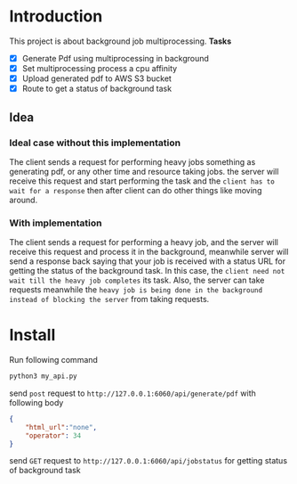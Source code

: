 # Introduction

This project is about background job multiprocessing.
**Tasks**
- [x] Generate Pdf using multiprocessing in background
- [x] Set multiprocessing process a cpu affinity
- [x] Upload generated pdf to AWS S3 bucket
- [x] Route to get a status of background task
## Idea
### Ideal case without this implementation
The client sends a request for performing heavy jobs something as generating pdf, or any other time and resource taking jobs. the server will receive this request and start performing the task and the `client has to wait for a response` then after client can do other things like moving around.

### With implementation
The client sends a request for performing a heavy job, and the server will receive this request and process it in the background, meanwhile server will send a response back saying that your job is received with a status URL for getting the status of the background task. In this case, the `client need not wait till the heavy job completes` its task. Also, the server can take requests meanwhile the `heavy job is being done in the background` `instead of blocking the server` from taking requests.

# Install

Run following command
```bash
python3 my_api.py
```

send `post` request to `http://127.0.0.1:6060/api/generate/pdf` with following body

```json
{
    "html_url":"none",
    "operator": 34
}
```

send `GET` request to `http://127.0.0.1:6060/api/jobstatus` for getting status of background task